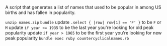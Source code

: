 A script that generates a list of names that used to be popular in among US births and has fallen in popularity.

`unzip names.zip`
`bundle`
update `.select { |row| row[1] == 'F' }` to be `F` or `M`
update `if year <= 1935` to be the last year you're looking for old peak popularity
update `if year > 1965` to be the first year you're looking for new peak popularity
`bundle exec ruby countercyclicalnames.rb`
